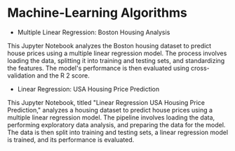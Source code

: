 # Machine-Learning Algorithms

* Multiple Linear Regression: Boston Housing Analysis

This Jupyter Notebook analyzes the Boston housing dataset to predict house prices using a multiple linear regression model. The process involves loading the data, splitting it into training and testing sets, and standardizing the features. The model's performance is then evaluated using cross-validation and the R 
2
  score.


* Linear Regression: USA Housing Price Prediction

This Jupyter Notebook, titled "Linear Regression USA Housing Price Prediction," analyzes a housing dataset to predict house prices using a multiple linear regression model. The pipeline involves loading the data, performing exploratory data analysis, and preparing the data for the model. The data is then split into training and testing sets, a linear regression model is trained, and its performance is evaluated.
